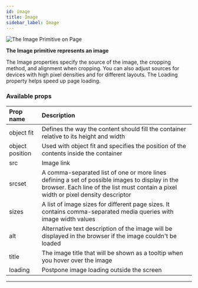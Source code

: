 ```yaml
---
id: image
title: Image
sidebar_label: Image
---
```


![The Image Primitive on Page](/scr/primitives-image.png)

**The Image primitive represents an image**

The Image properties specify the source of the image, the cropping method, and alignment when cropping. You can also adjust sources for devices with high pixel densities and for different layouts. The Loading property helps speed up page loading.

### Available props

| Prop name       | Description                                                                                                                                                                           |
| :-------------- | :------------------------------------------------------------------------------------------------------------------------------------------------------------------------------------ |
| object fit      | Defines the way the content should fill the container relative to its height and width                                                                                                |
| object position | Used with object fit and specifies the position of the contents inside the container                                                                                                  |
| src             | Image link                                                                                                                                                                            |
| srcset          | A comma-separated list of one or more lines defining a set of possible images to display in the browser. Each line of the list must contain a pixel width or pixel density descriptor |
| sizes           | A list of image sizes for different page sizes. It contains comma-separated media queries with image width values                                                                     |
| alt             | Alternative text description of the image will be displayed in the browser if the image couldn't be loaded                                                                            |
| title           | The image title that will be shown as a tooltip when you hover over the image                                                                                                         |
| loading         | Postpone image loading outside the screen                                                                                                                                             |

---

